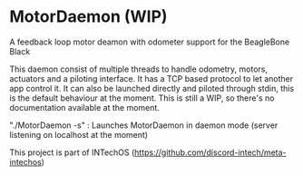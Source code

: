 # MotorDaemon (WIP)
A feedback loop motor deamon with odometer support for the BeagleBone Black

This daemon consist of multiple threads to handle odometry, motors, actuators and a piloting interface.
It has a TCP based protocol to let another app control it.
It can also be launched directly and piloted through stdin, this is the default behaviour at the moment.
This is still a WIP, so there's no documentation available at the moment.

"./MotorDaemon -s"  : Launches MotorDaemon in daemon mode (server listening on localhost at the moment)

This project is part of INTechOS (https://github.com/discord-intech/meta-intechos)
